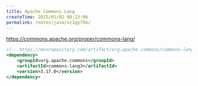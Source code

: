 ```yaml
---
title: Apache Commons Lang
createTime: 2025/01/02 00:23:06
permalink: /notes/java/vc1gy756/
---
```

https://commons.apache.org/proper/commons-lang/

```xml
<!-- https://mvnrepository.com/artifact/org.apache.commons/commons-lang3 -->
<dependency>
    <groupId>org.apache.commons</groupId>
    <artifactId>commons-lang3</artifactId>
    <version>3.17.0</version>
</dependency>
```

